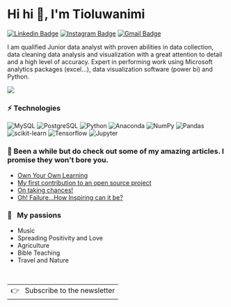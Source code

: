 # Hi hi 👋, I'm Tioluwanimi

[![Linkedin Badge](https://img.shields.io/badge/-akinwunmi-toluwani-blue?style=flat-square&logo=Linkedin&logoColor=white&link=https://linkedin.com/in/akinwunmi-toluwani-864aa7142)](https://linkedin.com/in/akinwunmi-toluwani-864aa7142/)
[![Instagram Badge](https://img.shields.io/badge/-akinwunmitoluwani-purple?style=flat-square&logo=instagram&logoColor=white&link=https://https://www.instagram.com/akinwunmitoluwani/)](https://https://www.instagram.com/akinwunmitoluwani/)
[![Gmail Badge](https://img.shields.io/badge/toluwaniakin2020@gmail.com-c14438?style=flat-square&logo=Gmail&logoColor=white&link=mailto:toluwaniakin2020@gmail.com)](mailto:toluwaniakin2020@gmail.com)

I am qualified Junior data analyst with proven abilities in data collection, data cleaning  data analysis and visualization with a great attention to detail and a high level of accuracy. Expert in performing work using Microsoft analytics packages  (excel...), data visualization software (power bi) and Python.
<p>
    <a href="https://Tioluwanimi.com/">
      <img src="https://github-readme-stats-one-mu-82.vercel.app/api?username=Tioluwanimi&show_icons=true&icon_color=805AD5&text_color=718096&bg_color=ffffff&hide_title=true&hide_border=true&hide=contribs,issues" />
    </a>
</p>
  
### ⚡ Technologies

![MySQL](https://img.shields.io/badge/-MySQL-black?style=flat-square&logo=mysql)
![PostgreSQL](https://img.shields.io/badge/-PostgreSQL-336791?style=flat-square&logo=postgresql)
![Python](https://img.shields.io/badge/-Python-black?style=flat-square&logo=Python)
![Anaconda](https://img.shields.io/badge/Anaconda-%44A833.svg?style=flat-square&logo=anaconda&logoColor=white) 
![NumPy](https://img.shields.io/badge/numpy-%23013243.svg?style=flat-square&logo=numpy&logoColor=white) 
![Pandas](https://img.shields.io/badge/pandas-%23150458.svg?style=flat-square&logo=pandas&logoColor=white) 
![scikit-learn](https://img.shields.io/badge/scikit--learn-%23F7931E.svg?style=flat-square&logo=scikit-learn&logoColor=white)
![Tensorflow](https://img.shields.io/badge/-tensorflow-00599C?style=flat-square&logo=tensorflow)
![Jupyter](https://img.shields.io/badge/Jupyter-%F37626?style=flat-square&logo=Jupyter)

### 📖 Been a while but do check out some of my amazing articles. I promise they won't bore you.
 
* [Own Your Own Learning](https://medium.com/towards-data-science/own-your-own-learning-aa86bd9a397f?source=user_profile) 
* [My first contribution to an open source project](https://code.likeagirl.io/my-first-contribution-to-an-open-source-project-bd60f33b519b)  
* [On taking chances!](https://medium.com/@Yettie/on-taking-chances-99851da14ddf) 
* [Oh! Failure…How Inspiring can it be?](https://medium.com/@Yettie/oh-failure-how-inspiring-can-it-be-be9cc0c72cc0)


### 🧡 &nbsp;&nbsp;My passions

* Music
* Spreading Positivity and Love
* Agriculture
* Bible Teaching
* Travel and Nature


<br />
<a href="https://Tioluwanimi.com">
  <table align="right">
      <tr>
          <td>
            👉 &nbsp;&nbsp;Subscribe to the newsletter
          </td>
      </tr>
  </table>
</a>

